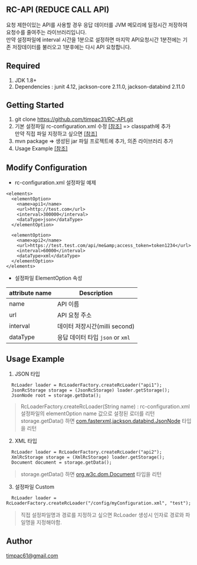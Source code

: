 ## RC-API (REDUCE CALL API)
요청 제한이있는 API를 사용할 경우 응답 데이터를 JVM 메모리에 일정시간 저장하여 요청수를 줄여주는 라이브러리입니다.  
만약 설정파일에 interval 시간을 1분으로 설정하면 마지막 API요청시간 1분전에는 기존 저장데이터를 불러오고 1분후에는 다시 API 요청합니다.

## Required
 1. JDK 1.8+
 2. Dependencies
  : junit 4.12, jackson-core 2.11.0, jackson-databind 2.11.0

## Getting Started
 1. git clone https://github.com/timpac31/RC-API.git
 2. 기본 설정파일 rc-configuration.xml 수정 [[참조]](#configuration) => classpath에 추가  
    만약 직접 파일 지정하고 싶으면 [[참조]](#customConfig)
 3. mvn package => 생성된 jar 파일 프로젝트에 추가, 의존 라이브러리 추가
 4. Usage Example [[참조]](#usage)
 
## <h2 id="configuration">Modify Configuration</h2>
- rc-configuration.xml 설정파일 예제
```
<elements>
  <elementOption>
    <name>api1</name>
    <url>http://test.com</url>
    <interval>300000</interval>
    <dataType>json</dataType>
  </elementOption>
		
  <elementOption>
    <name>api2</name>
    <url>https://test.test.com/api/me&amp;access_token=token1234</url>
    <interval>60000</interval>
    <dataType>xml</dataType>
  </elementOption>
</elements>
```
- 설정파일 ElementOption 속성

attribute name     | Description                          |
-------------------|--------------------------------------|
name               | API 이름                             | 
url                | API 요청 주소                        | 
interval           | 데이터 저장시간(milli second)         | 
dataType           | 응답 데이터 타입 `json` or `xml`      | 

## <h2 id="usage">Usage Example</h2>
 1. JSON 타입
```
  RcLoader loader = RcLoaderFactory.createRcLoader("api1");
  JsonRcStorage storage = (JsonRcStorage) loader.getStorage();
  JsonNode root = storage.getData();  
```  
> RcLoaderFactory.createRcLoader(String name) : rc-configuration.xml 설정파일의 elementOption name 값으로 설정된 로더를 리턴  
storage.getData() 하면 [com.fasterxml.jackson.databind.JsonNode](https://javadoc.io/doc/com.fasterxml.jackson.core/jackson-databind/latest/com/fasterxml/jackson/databind/JsonNode.html) 타입을 리턴

 2. XML 타입
```  
  RcLoader loader = RcLoaderFactory.createRcLoader("api2");
  XmlRcStorage storage = (XmlRcStorage) loader.getStorage();		
  Document document = storage.getData();  
```
> storage.getData() 하면 [org.w3c.dom.Document](https://docs.oracle.com/javase/8/docs/api/org/w3c/dom/Document.html) 타입을 리턴

 3. <span id="customConfig">설정파일 Custom</span>
```
  RcLoader loader = RcLoaderFactory.createRcLoader("/config/myConfiguration.xml", "test");
``` 
> 직접 설정파일명과 경로를 지정하고 싶으면 RcLoader 생성시 인자로 경로와 파일명을 지정해야함. 

## Author
timpac61@gmail.com
